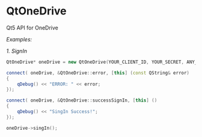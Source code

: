 QtOneDrive
==========

Qt5 API for OneDrive


*Examples:*

*1. SignIn*
```c++
QtOneDrive* oneDrive = new QtOneDrive(YOUR_CLIENT_ID, YOUR_SECRET, ANY_ID, parent );

connect( oneDrive, &QtOneDrive::error, [this] (const QString& error)
{
    qDebug() << "ERROR: " << error;
});

connect( oneDrive, &QtOneDrive::successSignIn, [this] ()
{
    qDebug() << "SingIn Success!";
});

oneDrive->singIn();

```
